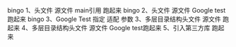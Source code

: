 bingo 1、头文件 源文件 main引用 跑起来
bingo 2、头文件 源文件 Google test跑起来
bingo 3、Google Test 指定 适配 参数
3、多层目录结构头文件 源文件 跑起来
4、多层目录结构头文件 源文件 Google test跑起来
5、引入第三方库 跑起来

